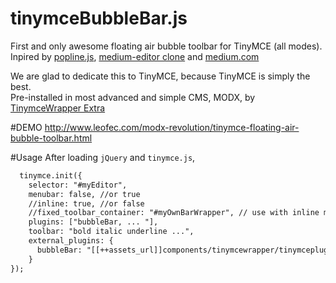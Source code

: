 # tinymceBubbleBar.js
First and only awesome floating air bubble toolbar for TinyMCE (all modes). <br>Inpired by <a href="https://github.com/kenshin54/popline" target="_blank">popline.js</a>, <a href="https://github.com/yabwe/medium-editor" target="_blank">medium-editor clone</a> and <a href="https://medium.com/" target="_blank">medium.com</a>

We are glad to dedicate this to TinyMCE, because TinyMCE is simply the best. <br>Pre-installed in most advanced and simple CMS, MODX, by <a href="http://modx.com/extras/package/tinymcewrapper" target="_blank">TinymceWrapper Extra</a>

#DEMO
http://www.leofec.com/modx-revolution/tinymce-floating-air-bubble-toolbar.html

#Usage
After loading `jQuery` and `tinymce.js`,
```html
  tinymce.init({
    selector: "#myEditor",
    menubar: false, //or true
    //inline: true, //or false
    //fixed_toolbar_container: "#myOwnBarWrapper", // use with inline mode
    plugins: ["bubbleBar, ... "],
    toolbar: "bold italic underline ...",
    external_plugins: {
      bubbleBar: "[[++assets_url]]components/tinymcewrapper/tinymceplugins/tinymceBubbleBar.js", // file location
    }
});
  ```

